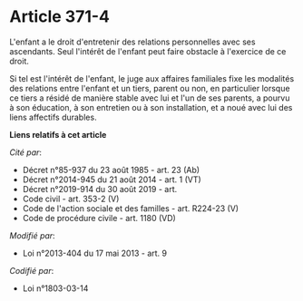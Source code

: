 # Article 371-4

L'enfant a le droit d'entretenir des relations personnelles avec ses ascendants. Seul l'intérêt de l'enfant peut faire
obstacle à l'exercice de ce droit.

Si tel est l'intérêt de l'enfant, le juge aux affaires familiales fixe les modalités des relations entre l'enfant et un
tiers, parent ou non, en particulier lorsque ce tiers a résidé de manière stable avec lui et l'un de ses parents, a pourvu à
son éducation, à son entretien ou à son installation, et a noué avec lui des liens affectifs durables.

**Liens relatifs à cet article**

_Cité par_:

  - Décret n°85-937 du 23 août 1985 - art. 23 (Ab)
  - Décret n°2014-945 du 21 août 2014 - art. 1 (VT)
  - Décret n°2019-914 du 30 août 2019 - art.
  - Code civil - art. 353-2 (V)
  - Code de l'action sociale et des familles - art. R224-23 (V)
  - Code de procédure civile - art. 1180 (VD)

_Modifié par_:

  - Loi n°2013-404 du 17 mai 2013 - art. 9

_Codifié par_:

  - Loi n°1803-03-14
